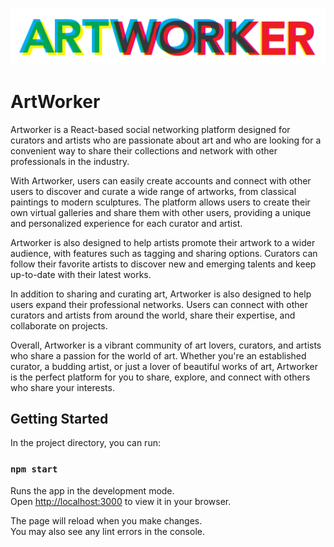 ![Artworker Logo](src/logos-01.png)

# ArtWorker

Artworker is a React-based social networking platform designed for curators and artists who are passionate about art and who are looking for a convenient way to share their collections and network with other professionals in the industry.

With Artworker, users can easily create accounts and connect with other users to discover and curate a wide range of artworks, from classical paintings to modern sculptures. The platform allows users to create their own virtual galleries and share them with other users, providing a unique and personalized experience for each curator and artist.

Artworker is also designed to help artists promote their artwork to a wider audience, with features such as tagging and sharing options. Curators can follow their favorite artists to discover new and emerging talents and keep up-to-date with their latest works.

In addition to sharing and curating art, Artworker is also designed to help users expand their professional networks. Users can connect with other curators and artists from around the world, share their expertise, and collaborate on projects.

Overall, Artworker is a vibrant community of art lovers, curators, and artists who share a passion for the world of art. Whether you're an established curator, a budding artist, or just a lover of beautiful works of art, Artworker is the perfect platform for you to share, explore, and connect with others who share your interests.

## Getting Started

In the project directory, you can run:

### `npm start`

Runs the app in the development mode.\
Open [http://localhost:3000](http://localhost:3000) to view it in your browser.

The page will reload when you make changes.\
You may also see any lint errors in the console.
